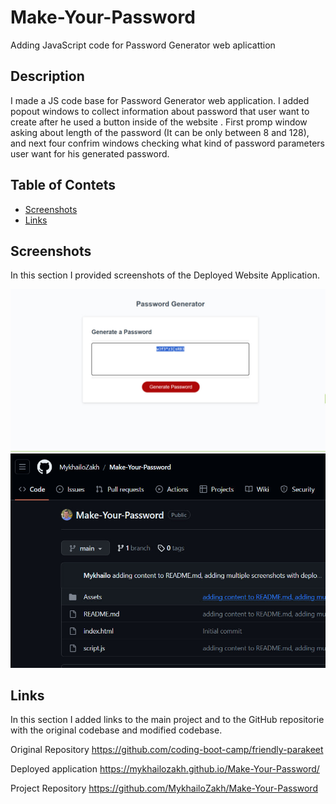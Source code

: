 # Make-Your-Password
Adding JavaScript code for Password Generator web aplicattion
## Description

I made a JS code base for Password Generator web application. I added popout windows to collect information about password that user want to create after he used a button inside of the website . First promp window asking about length of the password (It can be only between 8 and 128), and next four confrim windows checking what kind of password parameters user want for his generated password.

## Table of Contets

- [Screenshots](#screenshots)
- [Links](#links)

## Screenshots

In this section I provided screenshots of the Deployed Website Application.

![alt text](assets/images/screenshot1.jpg "First Screenshot")
![alt text](assets/images/11.png "Second Screenshot")
<!-- ![alt text](assets/images/screenshot3.jpg "Third Screenshot")
![alt text](assets/images/screenshot4.jpg "Fourth Screenshot")
![alt text](assets/images/screenshot5.jpg "Fifth Screenshot")
![alt text](assets/images/screenshot6.jpg "Sixth Screenshot") -->

## Links

In this section I added links to the main project and to the GitHub repositorie with the original codebase and modified codebase.

Original Repository
    https://github.com/coding-boot-camp/friendly-parakeet

Deployed application
    https://mykhailozakh.github.io/Make-Your-Password/

Project Repository
    https://github.com/MykhailoZakh/Make-Your-Password